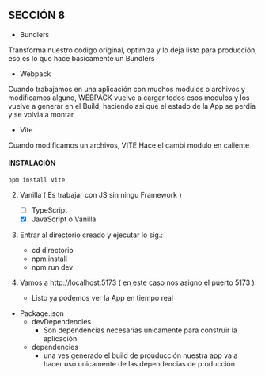 ## SECCIÓN 8

* Bundlers

Transforma nuestro codigo original, 
optimiza y lo deja listo para
producción, eso es lo que hace básicamente un Bundlers

* Webpack

Cuando trabajamos en una aplicación con muchos modulos o archivos
y modificamos alguno, WEBPACK vuelve a cargar todos esos modulos y los 
vuelve a generar en el Build, haciendo asi que el estado de la App
se perdia y se volvia a montar


* Vite

Cuando modificamos un archivos, VITE Hace el cambi modulo en caliente

#### INSTALACIÓN 
    npm install vite

2. Vanilla ( Es trabajar con JS sin ningu Framework )
   - [ ] TypeScript
   - [x] JavaScript o Vanilla

3. Entrar al directorio creado y ejecutar lo sig.:
    - cd directorio
    - npm install
    - npm run dev  

4. Vamos a http://localhost:5173 ( en este caso nos asigno el puerto 5173 )
    - Listo ya podemos ver la App en tiempo real

* Package.json
    - devDependencies
        - Son dependencias necesarias unicamente para construir la aplicación
    - dependencies
        - una ves generado el build de prouducción nuestra app va a hacer uso unicamente de las dependencias de producción

